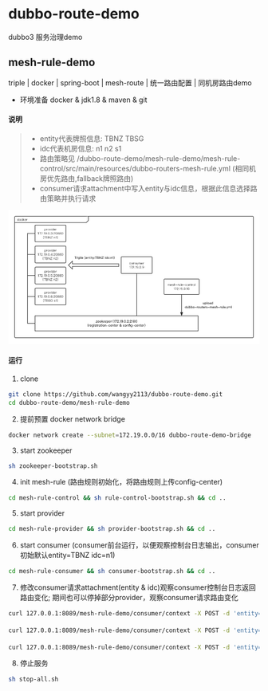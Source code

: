 # dubbo-route-demo
dubbo3 服务治理demo

## mesh-rule-demo
triple | docker | spring-boot | mesh-route | 统一路由配置 | 同机房路由demo

* 环境准备
docker & jdk1.8 & maven & git

#### 说明
> * entity代表牌照信息: TBNZ TBSG
> * idc代表机房信息: n1 n2 s1
> * 路由策略见 /dubbo-route-demo/mesh-rule-demo/mesh-rule-control/src/main/resources/dubbo-routers-mesh-rule.yml (相同机房优先路由,fallback牌照路由)
> * consumer请求attachment中写入entity与idc信息，根据此信息选择路由策略并执行请求

![image](https://github.com/wangyy2113/dubbo-route-demo/blob/main/mesh-rule-demo/mesh-rule-demo.png)


#### 运行

1. clone
```sh
git clone https://github.com/wangyy2113/dubbo-route-demo.git
cd dubbo-route-demo/mesh-rule-demo
```

2. 提前预置 docker network bridge
```sh
docker network create --subnet=172.19.0.0/16 dubbo-route-demo-bridge
```

3. start zookeeper
```sh
sh zookeeper-bootstrap.sh
```

4. init mesh-rule (路由规则初始化，将路由规则上传config-center)
```sh
cd mesh-rule-control && sh rule-control-bootstrap.sh && cd ..
```

5. start provider
```sh
cd mesh-rule-provider && sh provider-bootstrap.sh && cd ..
```

6. start consumer (consumer前台运行，以便观察控制台日志输出，consumer初始默认entity=TBNZ idc=n1)
```sh
cd mesh-rule-consumer && sh consumer-bootstrap.sh && cd ..
```

7. 修改consumer请求attachment(entity & idc)观察consumer控制台日志返回路由变化; 期间也可以停掉部分provider，观察consumer请求路由变化
```sh
curl 127.0.0.1:8089/mesh-rule-demo/consumer/context -X POST -d 'entity=TBNZ&idc=n1'

curl 127.0.0.1:8089/mesh-rule-demo/consumer/context -X POST -d 'entity=TBNZ&idc=n2'

curl 127.0.0.1:8089/mesh-rule-demo/consumer/context -X POST -d 'entity=TBSG&idc=s1'
```

8. 停止服务
```sh
sh stop-all.sh
```